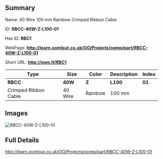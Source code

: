 

## Summary
 
Name: 40 Wire 100 mm Rainbow Crimped Ribbon Cable

ID: __RBCC-40W-Z-L100-01__

Hex ID: __RBC1__

WebPage: __http://learn.oomlout.co.uk/OO/Projects/oomp/part/RBCC-40W-Z-L100-01__

Short URL: __http://oom.lt/RBC1__


| Type   | Size   | Color   | Description   | Index   |    
| ----- | ------   | ------   | -----   | ----   |    
| __RBCC__   					| __40W__   					| __Z__    						| __L100__    					| __01__ |    
| Crimped Ribbon Cable		| 40 Wire	| Rainbow		| 100 mm	| 	|

## Images
![RBCC-40W-Z-L100-01](http://oomlout.com/oomp-gen/parts/RBCC-40W-Z-L100-01/RBCC-40W-Z-L100-01_420.jpg)

## Full Details

 http://learn.oomlout.co.uk/OO/Projects/oomp/part/RBCC-40W-Z-L100-01

